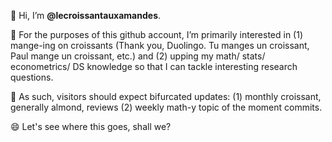 👋 Hi, I’m **@lecroissantauxamandes**.

👀 For the purposes of this github account, I’m primarily interested in (1) mange-ing on croissants (Thank you, Duolingo. Tu manges un croissant, Paul mange un croissant, etc.) and (2) upping my math/ stats/ econometrics/ DS knowledge so that I can tackle interesting research questions.

🌱 As such, visitors should expect bifurcated updates: (1) monthly croissant, generally almond, reviews (2) weekly math-y topic of the moment commits.  

😄 Let's see where this goes, shall we? 

<!---
lecroissantauxamandes/lecroissantauxamandes is a ✨ special ✨ repository because its `README.md` (this file) appears on your GitHub profile.
You can click the Preview link to take a look at your changes.
--->
